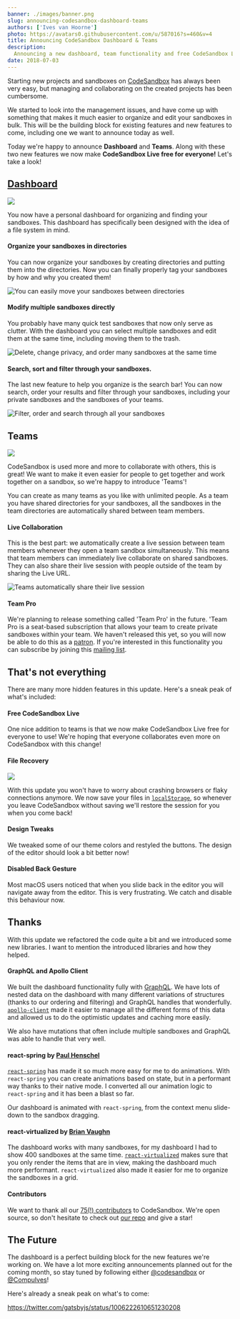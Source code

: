 ```yaml
---
banner: ./images/banner.png
slug: announcing-codesandbox-dashboard-teams
authors: ['Ives van Hoorne']
photo: https://avatars0.githubusercontent.com/u/587016?s=460&v=4
title: Announcing CodeSandbox Dashboard & Teams
description:
  Announcing a new dashboard, team functionality and free CodeSandbox Live!
date: 2018-07-03
---
```


Starting new projects and sandboxes on [CodeSandbox](https://codesandbox.stream)
has always been very easy, but managing and collaborating on the created
projects has been cumbersome.

We started to look into the management issues, and have come up with something
that makes it much easier to organize and edit your sandboxes in bulk. This will
be the building block for existing features and new features to come, including
one we want to announce today as well.

Today we're happy to announce **Dashboard** and **Teams**. Along with these two
new features we now make **CodeSandbox Live free for everyone!** Let's take a
look!

## [Dashboard](https://codesandbox.stream/dashboard)

![](./images/0.png)

You now have a personal dashboard for organizing and finding your sandboxes.
This dashboard has specifically been designed with the idea of a file system in
mind.

#### Organize your sandboxes in directories

You can now organize your sandboxes by creating directories and putting them
into the directories. Now you can finally properly tag your sandboxes by how and
why you created them!

![You can easily move your sandboxes between directories](./images/1.gif)

#### Modify multiple sandboxes directly

You probably have many quick test sandboxes that now only serve as clutter. With
the dashboard you can select multiple sandboxes and edit them at the same time,
including moving them to the trash.

![Delete, change privacy, and order many sandboxes at the same time](./images/2.gif)

#### Search, sort and filter through your sandboxes.

The last new feature to help you organize is the search bar! You can now search,
order your results and filter through your sandboxes, including your private
sandboxes and the sandboxes of your teams.

![Filter, order and search through all your sandboxes](./images/3.gif)

## Teams

![](./images/4.png)

CodeSandbox is used more and more to collaborate with others, this is great! We
want to make it even easier for people to get together and work together on a
sandbox, so we're happy to introduce 'Teams'!

You can create as many teams as you like with unlimited people. As a team you
have shared directories for your sandboxes, all the sandboxes in the team
directories are automatically shared between team members.

#### Live Collaboration

This is the best part: we automatically create a live session between team
members whenever they open a team sandbox simultaneously. This means that team
members can immediately live collaborate on shared sandboxes. They can also
share their live session with people outside of the team by sharing the Live
URL.

![Teams automatically share their live session](./images/5.gif)

#### Team Pro

We're planning to release something called 'Team Pro' in the future. 'Team Pro
is a seat-based subscription that allows your team to create private sandboxes
within your team. We haven't released this yet, so you will now be able to do
this as a [patron](http://codesandbox.stream/patron). If you're interested in
this functionality you can subscribe by joining this
[mailing list](https://airtable.com/shrlgLSJWiX8rYqyG).

## That's not everything

There are many more hidden features in this update. Here's a sneak peak of
what's included:

#### Free CodeSandbox Live

One nice addition to teams is that we now make CodeSandbox Live free for
everyone to use! We're hoping that everyone collaborates even more on
CodeSandbox with this change!

#### File Recovery

![](./images/6.gif)

With this update you won't have to worry about crashing browsers or flaky
connections anymore. We now save your files in
[`localStorage`](https://developer.mozilla.org/en-US/docs/Web/API/Window/localStorage),
so whenever you leave CodeSandbox without saving we'll restore the session for
you when you come back!

#### Design Tweaks

We tweaked some of our theme colors and restyled the buttons. The design of the
editor should look a bit better now!

#### Disabled Back Gesture

Most macOS users noticed that when you slide back in the editor you will
navigate away from the editor. This is very frustrating. We catch and disable
this behaviour now.

## Thanks

With this update we refactored the code quite a bit and we introduced some new
libraries. I want to mention the introduced libraries and how they helped.

#### GraphQL and Apollo Client

We built the dashboard functionality fully with [GraphQL](https://graphql.org).
We have lots of nested data on the dashboard with many different variations of
structures (thanks to our ordering and filtering) and GraphQL handles that
wonderfully. [`apollo-client`](https://github.com/apollographql/apollo-client)
made it easier to manage all the different forms of this data and allowed us to
do the optimistic updates and caching more easily.

We also have mutations that often include multiple sandboxes and GraphQL was
able to handle that very well.

#### react-spring by [Paul Henschel](https://twitter.com/0xca0a)

[`react-spring`](https://github.com/react-spring/react-spring) has made it so
much more easy for me to do animations. With `react-spring` you can create
animations based on state, but in a performant way thanks to their native mode.
I converted all our animation logic to `react-spring` and it has been a blast so
far.

Our dashboard is animated with `react-spring`, from the context menu slide-down
to the sandbox dragging.

#### react-virtualized by [Brian Vaughn](https://twitter.com/brian_d_vaughn)

The dashboard works with many sandboxes, for my dashboard I had to show 400
sandboxes at the same time.
[`react-virtualized`](https://github.com/bvaughn/react-virtualized) makes sure
that you only render the items that are in view, making the dashboard much more
performant. `react-virtualized` also made it easier for me to organize the
sandboxes in a grid.

#### Contributors

We want to thank all our
[75(!) contributors](https://github.com/codesandbox/codesandbox-client/graphs/contributors)
to CodeSandbox. We're open source, so don't hesitate to check out
[our repo](https://github.com/codesandbox/codesandbox-client) and give a star!

## The Future

The dashboard is a perfect building block for the new features we're working on.
We have a lot more exciting announcements planned out for the coming month, so
stay tuned by following either [@codesandbox](https://twitter.com/codesandbox)
or [@CompuIves](https://twitter.com/CompuIves)!

Here's already a sneak peak on what's to come:

https://twitter.com/gatsbyjs/status/1006222610651230208
